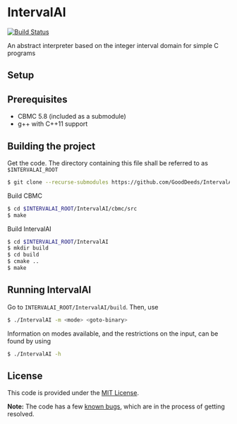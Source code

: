 # IntervalAI

[![Build Status](https://travis-ci.com/GoodDeeds/IntervalAI.svg?branch=dev)](https://travis-ci.com/GoodDeeds/IntervalAI)

An abstract interpreter based on the integer interval domain for simple C programs

## Setup

## Prerequisites

* CBMC 5.8 (included as a submodule)
* g++ with C++11 support

## Building the project

Get the code. The directory containing this file shall be referred to as `$INTERVALAI_ROOT`

```bash
$ git clone --recurse-submodules https://github.com/GoodDeeds/IntervalAI $INTERVALAI_ROOT
```

Build CBMC

```bash
$ cd $INTERVALAI_ROOT/IntervalAI/cbmc/src
$ make
```

Build IntervalAI

```bash
$ cd $INTERVALAI_ROOT/IntervalAI
$ mkdir build
$ cd build
$ cmake ..
$ make
```

## Running IntervalAI

Go to `INTERVALAI_ROOT/IntervalAI/build`. Then, use

```bash
$ ./IntervalAI -m <mode> <goto-binary>
```

Information on modes available, and the restrictions on the input, can be found by using
```bash
$ ./IntervalAI -h
```

## License
This code is provided under the [MIT License](LICENSE).


**Note:** The code has a few [known bugs](https://github.com/GoodDeeds/IntervalAI/issues), which are in the process of getting resolved.